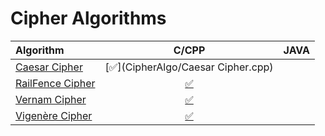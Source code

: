 # Cipher Algorithms

| Algorithm | C/CPP | JAVA |
|:--------------|:----------------:|:----------------:|
| [Caesar Cipher](http://www.algolist.net/Algorithms/Sorting/Bubble_sort) | [:white_check_mark:](CipherAlgo/Caesar Cipher.cpp) |  |
| [RailFence Cipher](http://www.algolist.net/Algorithms/Sorting/Bubble_sort) | [:white_check_mark:](Algorithms/Sorting/BubbleSort.cpp) | |
| [Vernam Cipher](http://www.algolist.net/Algorithms/Sorting/Bubble_sort) | [:white_check_mark:](Algorithms/Sorting/BubbleSort.cpp) |  |
| [Vigenère Cipher](http://www.algolist.net/Algorithms/Sorting/Bubble_sort) | [:white_check_mark:](Algorithms/Sorting/BubbleSort.cpp) |  |
